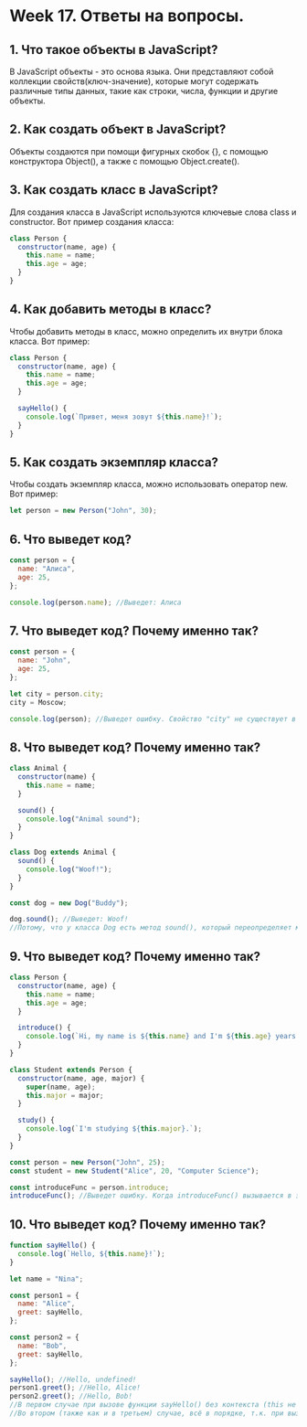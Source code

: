 # Week 17. Ответы на вопросы.

## 1. Что такое объекты в JavaScript?

В JavaScript объекты - это основа языка. Они представляют собой коллекции свойств(ключ-значение), которые могут содержать различные типы данных, такие как строки, числа, функции и другие объекты.

## 2. Как создать объект в JavaScript?

Объекты создаются при помощи фигурных скобок {}, с помощью конструктора Object(), а также с помощью Object.create().

## 3. Как создать класс в JavaScript?

Для создания класса в JavaScript используются ключевые слова class и constructor. Вот пример создания класса:

```js
class Person {
  constructor(name, age) {
    this.name = name;
    this.age = age;
  }
}
```

## 4. Как добавить методы в класс?

Чтобы добавить методы в класс, можно определить их внутри блока класса. Вот пример:

```js
class Person {
  constructor(name, age) {
    this.name = name;
    this.age = age;
  }

  sayHello() {
    console.log(`Привет, меня зовут ${this.name}!`);
  }
}
```

## 5. Как создать экземпляр класса?

Чтобы создать экземпляр класса, можно использовать оператор new. Вот пример:

```js
let person = new Person("John", 30);
```

## 6. Что выведет код?

```js
const person = {
  name: "Алиса",
  age: 25,
};

console.log(person.name); //Выведет: Алиса
```

## 7. Что выведет код? Почему именно так?

```js
const person = {
  name: "John",
  age: 25,
};

let city = person.city;
city = Moscow;

console.log(person); //Выведет ошибку. Свойство "city" не существует в объекте "person".
```

## 8. Что выведет код? Почему именно так?

```js
class Animal {
  constructor(name) {
    this.name = name;
  }

  sound() {
    console.log("Animal sound");
  }
}

class Dog extends Animal {
  sound() {
    console.log("Woof!");
  }
}

const dog = new Dog("Buddy");

dog.sound(); //Выведет: Woof!
//Потому, что у класса Dog есть метод sound(), который переопределяет метод sound() у родительского класса Animal.
```

## 9. Что выведет код? Почему именно так?

```js
class Person {
  constructor(name, age) {
    this.name = name;
    this.age = age;
  }

  introduce() {
    console.log(`Hi, my name is ${this.name} and I'm ${this.age} years old.`);
  }
}

class Student extends Person {
  constructor(name, age, major) {
    super(name, age);
    this.major = major;
  }

  study() {
    console.log(`I'm studying ${this.major}.`);
  }
}

const person = new Person("John", 25);
const student = new Student("Alice", 20, "Computer Science");

const introduceFunc = person.introduce;
introduceFunc(); //Выведет ошибку. Когда introduceFunc() вызывается в этой строке, значение this становится неопределенным и попытка получить доступ к свойству name (this.name) вызывает ошибку.
```

## 10. Что выведет код? Почему именно так?

```js
function sayHello() {
  console.log(`Hello, ${this.name}!`);
}

let name = "Nina";

const person1 = {
  name: "Alice",
  greet: sayHello,
};

const person2 = {
  name: "Bob",
  greet: sayHello,
};

sayHello(); //Hello, undefined!
person1.greet(); //Hello, Alice!
person2.greet(); //Hello, Bob!
//В первом случае при вызове функции sayHello() без контекста (this не указан), this.name будет равно undefined, так как переменная name определена в глобальной области видимости.
//Во втором (также как и в третьем) случае, всё в порядке, т.к. при вызове person1.greet(), контекстом (значением this) является объект person1.
```
